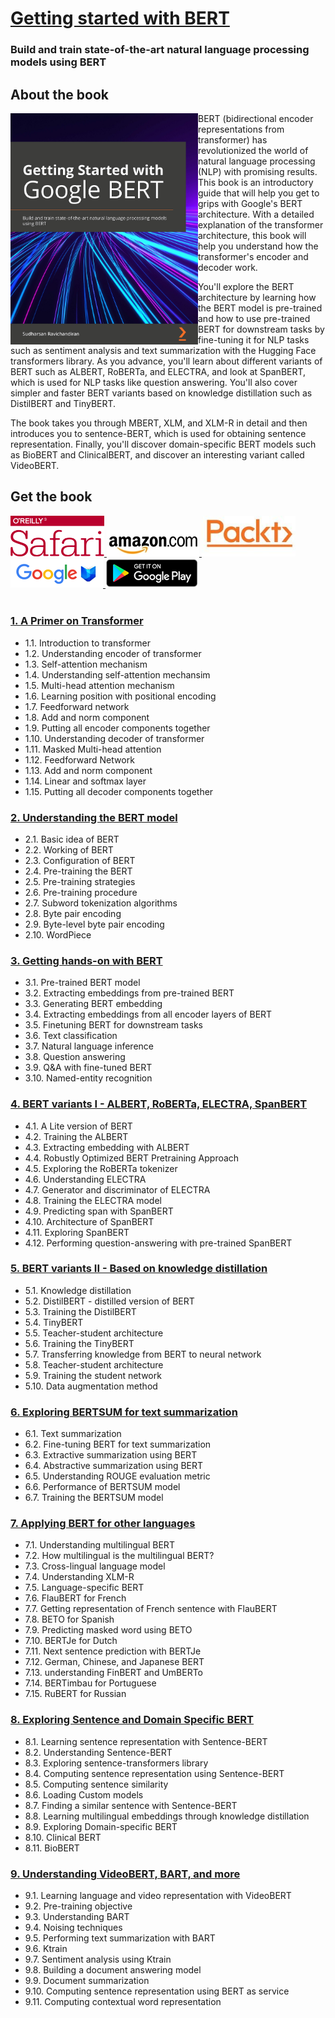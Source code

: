 # [Getting started with BERT](https://www.amazon.com/dp/1839210680/ref=cm_sw_r_tw_dp_x_avRDFb99EVTQ)

### Build and train state-of-the-art natural language processing models using BERT 
## About the book
<a target="_blank" href="https://www.amazon.com/gp/product/B08LLDF377/ref=dbs_a_def_rwt_bibl_vppi_i5">
  <img src="./images/book_cover.jpg" alt="Book Cover" width="300" align="left"/>
 
</a>BERT (bidirectional encoder representations from transformer) has revolutionized the world of natural language processing (NLP) with promising results. This book is an introductory guide that will help you get to grips with Google's BERT architecture. With a detailed explanation of the transformer architecture, this book will help you understand how the transformer's encoder and decoder work.

You'll explore the BERT architecture by learning how the BERT model is pre-trained and how to use pre-trained BERT for downstream tasks by fine-tuning it for NLP tasks such as sentiment analysis and text summarization with the Hugging Face transformers library. As you advance, you'll learn about different variants of BERT such as ALBERT, RoBERTa, and ELECTRA, and look at SpanBERT, which is used for NLP tasks like question answering. You'll also cover simpler and faster BERT variants based on knowledge distillation such as DistilBERT and TinyBERT.

The book takes you through MBERT, XLM, and XLM-R in detail and then introduces you to sentence-BERT, which is used for obtaining sentence representation. Finally, you'll discover domain-specific BERT models such as BioBERT and ClinicalBERT, and discover an interesting variant called VideoBERT.

## Get the book 
<div>
<a target="_blank" href="#">
  <img src="./images/Oreilly_safari_logo.png" alt="Oreilly Safari" hieght=150, width=150>
</a>
  
<a target="_blank" href="https://www.amazon.com/gp/product/B08LLDF377/ref=dbs_a_def_rwt_bibl_vppi_i5">
  <img src="./images/amazon_logo.jpg" alt="Amazon" >
</a>

<a target="_blank" href="https://www.packtpub.com/product/getting-started-with-google-bert/9781838821593">
  <img src="./images/packt_logo.jpeg" alt="Packt" hieght=150, width=150 >
</a>

<a target="_blank" href="#">
  <img src="./images/googlebooks_logo.png" alt="Google Books" 
</a>

<a target="_blank" href="#">
  <img src="./images/googleplay_logo.png" alt="Google Play" >
</a>
<br>
</div>

<br>


### [1. A Primer on Transformer]()

* 1.1. Introduction to transformer
* 1.2. Understanding encoder of transformer
* 1.3. Self-attention mechanism
* 1.4. Understanding self-attention mechansim
* 1.5. Multi-head attention mechanism
* 1.6. Learning position with positional encoding
* 1.7. Feedforward network 
* 1.8. Add and norm component 
* 1.9. Putting all encoder components together
* 1.10. Understanding decoder of transformer
* 1.11. Masked Multi-head attention
* 1.12. Feedforward Network
* 1.13. Add and norm component
* 1.14. Linear and softmax layer
* 1.15. Putting all decoder components together

### [2. Understanding the BERT model]()

* 2.1. Basic idea of BERT
* 2.2. Working of BERT
* 2.3. Configuration of BERT
* 2.4. Pre-training the BERT
* 2.5. Pre-training strategies 
* 2.6. Pre-training procedure
* 2.7. Subword tokenization algorithms
* 2.8. Byte pair encoding 
* 2.9. Byte-level byte pair encoding 
* 2.10. WordPiece 


### [3. Getting hands-on with BERT]()

* 3.1. Pre-trained BERT model
* 3.2. Extracting embeddings from pre-trained BERT
* 3.3. Generating BERT embedding 
* 3.4. Extracting embeddings from all encoder layers of BERT
* 3.5. Finetuning BERT for downstream tasks 
* 3.6. Text classification 
* 3.7. Natural language inference
* 3.8. Question answering 
* 3.9. Q&A with fine-tuned BERT 
* 3.10. Named-entity recognition

### [4. BERT variants I - ALBERT, RoBERTa, ELECTRA, SpanBERT]()

* 4.1. A Lite version of BERT
* 4.2. Training the ALBERT
* 4.3. Extracting embedding with ALBERT
* 4.4. Robustly Optimized BERT Pretraining Approach
* 4.5. Exploring the RoBERTa tokenizer
* 4.6. Understanding ELECTRA
* 4.7. Generator and discriminator of ELECTRA
* 4.8. Training the ELECTRA model
* 4.9. Predicting span with SpanBERT 
* 4.10. Architecture of SpanBERT 
* 4.11. Exploring SpanBERT
* 4.12. Performing question-answering with pre-trained
SpanBERT 

### [5. BERT variants II - Based on knowledge distillation]()

* 5.1. Knowledge distillation
* 5.2. DistilBERT - distilled version of BERT
* 5.3. Training the DistilBERT
* 5.4. TinyBERT
* 5.5. Teacher-student architecture
* 5.6. Training the TinyBERT
* 5.7. Transferring knowledge from BERT to neural network
* 5.8. Teacher-student architecture
* 5.9. Training the student network
* 5.10. Data augmentation method

### [6. Exploring BERTSUM for text summarization]()

* 6.1. Text summarization
* 6.2. Fine-tuning BERT for text summarization
* 6.3. Extractive summarization using BERT
* 6.4. Abstractive summarization using BERT
* 6.5. Understanding ROUGE evaluation metric
* 6.6. Performance of BERTSUM model
* 6.7. Training the BERTSUM model 


### [7. Applying BERT for other languages]()

* 7.1. Understanding multilingual BERT
* 7.2. How multilingual is the multilingual BERT?
* 7.3. Cross-lingual language model
* 7.4. Understanding XLM-R
* 7.5. Language-specific BERT
* 7.6. FlauBERT for French
* 7.7. Getting representation of French sentence with FlauBERT
* 7.8. BETO for Spanish
* 7.9. Predicting masked word using BETO
* 7.10. BERTJe for Dutch
* 7.11. Next sentence prediction with BERTJe
* 7.12. German, Chinese, and Japanese BERT 
* 7.13. understanding FinBERT and UmBERTo
* 7.14. BERTimbau for Portuguese
* 7.15. RuBERT for Russian 

### [8. Exploring Sentence and Domain Specific BERT]()

* 8.1. Learning sentence representation with Sentence-BERT
* 8.2. Understanding Sentence-BERT
* 8.3. Exploring sentence-transformers library
* 8.4. Computing sentence representation using Sentence-BERT
* 8.5. Computing sentence similarity 
* 8.6. Loading Custom models 
* 8.7. Finding a similar sentence with Sentence-BERT 
* 8.8. Learning multilingual embeddings through knowledge distillation
* 8.9. Exploring Domain-specific BERT 
* 8.10. Clinical BERT 
* 8.11. BioBERT 

### [9. Understanding VideoBERT, BART, and more]()

* 9.1. Learning language and video representation with VideoBERT
* 9.2. Pre-training objective
* 9.3. Understanding BART
* 9.4. Noising techniques
* 9.5. Performing text summarization with BART 
* 9.6. Ktrain
* 9.7. Sentiment analysis using Ktrain 
* 9.8. Building a document answering model 
* 9.9. Document summarization 
* 9.10. Computing sentence representation using BERT as service
* 9.11. Computing contextual word representation 


